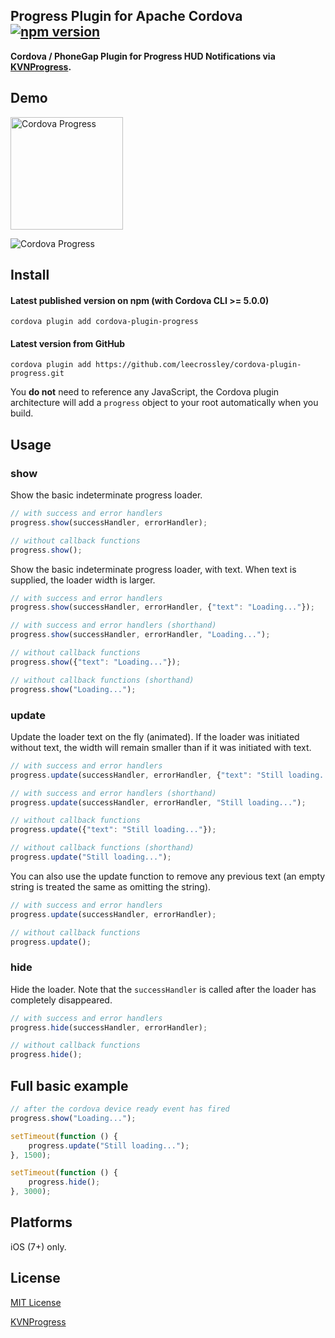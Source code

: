 ## Progress Plugin for Apache Cordova [![npm version](https://badge.fury.io/js/cordova-plugin-progress.svg)](http://badge.fury.io/js/cordova-plugin-progress)

**Cordova / PhoneGap Plugin for Progress HUD Notifications via [KVNProgress](https://github.com/kevin-hirsch/KVNProgress).**

## Demo

<img src="https://raw.github.com/leecrossley/cordova-plugin-progress/master/progress.gif" alt="Cordova Progress" style="width: 180px;">

![Cordova Progress](https://raw.github.com/leecrossley/cordova-plugin-progress/master/progress.gif)

## Install

#### Latest published version on npm (with Cordova CLI >= 5.0.0)

```
cordova plugin add cordova-plugin-progress
```

#### Latest version from GitHub

```
cordova plugin add https://github.com/leecrossley/cordova-plugin-progress.git
```

You **do not** need to reference any JavaScript, the Cordova plugin architecture will add a `progress` object to your root automatically when you build.

## Usage

### show

Show the basic indeterminate progress loader.

```js
// with success and error handlers
progress.show(successHandler, errorHandler);

// without callback functions
progress.show();
```

Show the basic indeterminate progress loader, with text. When text is supplied, the loader width is larger.

```js
// with success and error handlers
progress.show(successHandler, errorHandler, {"text": "Loading..."});

// with success and error handlers (shorthand)
progress.show(successHandler, errorHandler, "Loading...");

// without callback functions
progress.show({"text": "Loading..."});

// without callback functions (shorthand)
progress.show("Loading...");
```

### update

Update the loader text on the fly (animated). If the loader was initiated without text, the width will remain smaller than if it was initiated with text.

```js
// with success and error handlers
progress.update(successHandler, errorHandler, {"text": "Still loading..."});

// with success and error handlers (shorthand)
progress.update(successHandler, errorHandler, "Still loading...");

// without callback functions
progress.update({"text": "Still loading..."});

// without callback functions (shorthand)
progress.update("Still loading...");
```

You can also use the update function to remove any previous text (an empty string is treated the same as omitting the string).

```js
// with success and error handlers
progress.update(successHandler, errorHandler);

// without callback functions
progress.update();
```

### hide

Hide the loader. Note that the `successHandler` is called after the loader has completely disappeared.

```js
// with success and error handlers
progress.hide(successHandler, errorHandler);

// without callback functions
progress.hide();
```

## Full basic example

```js
// after the cordova device ready event has fired
progress.show("Loading...");

setTimeout(function () {
    progress.update("Still loading...");
}, 1500);

setTimeout(function () {
    progress.hide();
}, 3000);
```

## Platforms

iOS (7+) only.

## License

[MIT License](http://ilee.mit-license.org)

[KVNProgress](https://github.com/kevin-hirsch/KVNProgress#license)
